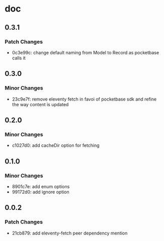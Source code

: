 # doc

## 0.3.1

### Patch Changes

- 0c3e99c: change default naming from Model to Record as pocketbase calls it

## 0.3.0

### Minor Changes

- 23c9e7f: remove eleventy fetch in favoi of pocketbase sdk and refine the way content is updated

## 0.2.0

### Minor Changes

- c1027d0: add cacheDir option for fetching

## 0.1.0

### Minor Changes

- 8901c7e: add enum options
- 99172d0: add ignore option

## 0.0.2

### Patch Changes

- 21cb879: add eleventy-fetch peer dependency mention
